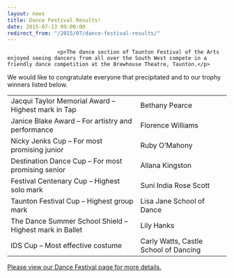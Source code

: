 ```yaml
---
layout: news
title: Dance Festival Results!
date: 2015-07-13 09:00:00
redirect_from: "/2015/07/dance-festival-results/"
---
```

<section>

                    
                    <p>The dance section of Taunton Festival of the Arts enjoyed seeing dancers from all over the South West compete in a friendly dance competition at the Brewhouse Theatre, Taunton.</p>
<p>We would like to congratulate everyone that precipitated and to our trophy winners listed below.</p>
<div class="table-responsive"><table  style="width:100%; "  class="easy-table easy-table-default " border="0">
<tbody>
<tr><td >Jacqui Taylor Memorial Award – Highest mark in Tap</td>
<td >Bethany Pearce</td>
</tr>

<tr><td >Janice Blake Award – For artistry and performance</td>
<td >Florence Williams</td>
</tr>

<tr><td >Nicky Jenks Cup – For most promising junior</td>
<td >Ruby O’Mahony</td>
</tr>

<tr><td >Destination Dance Cup – For most promising senior</td>
<td >Allana Kingston</td>
</tr>

<tr><td >Festival Centenary Cup – Highest solo mark</td>
<td >Suni India Rose Scott</td>
</tr>

<tr><td >Taunton Festival Cup – Highest group mark</td>
<td >Lisa Jane School of Dance</td>
</tr>

<tr><td >The Dance Summer School Shield – Highest mark in Ballet</td>
<td >Lily Hanks</td>
</tr>

<tr><td >IDS Cup – Most effective costume</td>
<td >Carly Watts, Castle School of Dancing</td>
</tr>
</tbody></table></div>
<p><a href="http://www.tauntonfestival.org.uk/events/dance-festival/">Please view our Dance Festival page for more details.</a></p>

                
</section>
